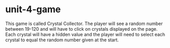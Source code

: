 # unit-4-game
This game is called Crystal Collector. The player will see a random number between 19-120 and will have to click on crystals displayed on the page. Each crystal will have a hidden value and the player will need to select each crystal to equal the random number given at the start. 
